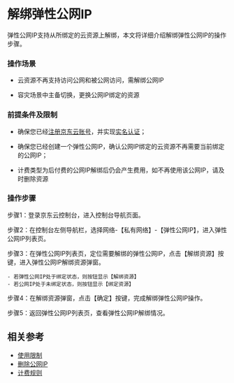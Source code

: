 # 解绑弹性公网IP

弹性公网IP支持从所绑定的云资源上解绑，本文将详细介绍解绑弹性公网IP的操作步骤。

### 操作场景

- 云资源不再支持访问公网和被公网访问，需解绑公网IP

- 容灾场景中主备切换，更换公网IP绑定的资源


### 前提条件及限制

- 确保您已经[注册京东云账号](https://user.jdcloud.com/register?returnUrl=https%3A%2F%2Fwww.jdcloud.com%2F)，并实现[实名认证](https://docs.jdcloud.com/cn/real-name-verification/introduction)；

- 确保您已经创建一个弹性公网IP，确认公网IP绑定的云资源不再需要当前绑定的公网IP；

- 计费类型为后付费的公网IP解绑后仍会产生费用，如不再使用该公网IP，请及时删除资源

### 操作步骤

步骤1：登录京东云控制台，进入控制台导航页面。

步骤2：在控制台左侧导航栏，选择网络-【私有网络】-【弹性公网IP】，进入弹性公网IP列表页。

步骤3：在弹性公网IP列表页，定位需要解绑的弹性公网IP，点击【解绑资源】按键，进入弹性公网IP解绑资源弹窗。
```
- 若弹性公网IP处于绑定状态，则按钮显示【解绑资源】
- 若公网IP处于未绑定状态，则按钮显示【绑定资源】
```
步骤4：在解绑资源弹窗，点击【确定】按键，完成解绑弹性公网IP操作。

步骤5：返回弹性公网IP列表页，查看弹性公网IP解绑情况。

## 相关参考

- [使用限制](https://docs.jdcloud.com/cn/elastic-ip/restrictions)
- [删除公网IP](https://docs.jdcloud.com/cn/elastic-ip/delete-elastic-ip)
- [计费规则](https://docs.jdcloud.com/cn/elastic-ip/billing-rules)

